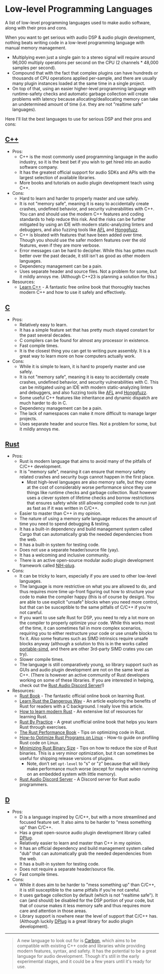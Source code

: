 # Low-level Programming Languages
A list of low-level programming languages used to make audio software, along with their pros and cons.

When you want to get serious with audio DSP & audio plugin development, nothing beats writing code in a low-level programming language with manual memory management.
 - Multiplying even just a single gain to a stereo signal will require around 96,000 multiply operations per second on the CPU (2 channels * 48,000 samples per second).
 - Compound that with the fact that complex plugins can have hundreds or thousands of CPU operations applied per-sample, and there are usually many plugin instances loaded at the same time in a single project.
 - On top of that, using an easier higher-level programming language with runtime-safety checks and automatic garbage collection will create problems with latency because allocating/deallocating memory can take an undetermined amount of time (i.e. they are not "realtime safe" languages).

Here I'll list the best languages to use for serious DSP and their pros and cons:
## [C++](https://en.wikipedia.org/wiki/C%2B%2B)
- Pros:
  - C++ is the most commonly used programming language in the audio industry, so it is the best bet if you wish to get hired into an audio software company.
  - It has the greatest official support for audio SDKs and APIs with the largest selection of available libraries.
  - More books and tutorials on audio plugin development teach using C++.
- Cons:
  - Hard to learn and harder to properly master and use safely.
  - It is not "memory safe", meaning it is easy to accidentally create crashes, undefined behavior, and security vulnerabilities with C++. You can and should use the modern C++ features and coding standards to help reduce this risk. And the risks can be further mitigated by using an IDE with modern static-analyzing linters and debuggers, and also fuzzing tools like [AFL] and [Honggfuzz].
  - C++ is bloated with features that have been added over time. Though you should use the safer modern features over the old features, even if they are more verbose.
  - Error messages can be hard to decipher. While this has gotten *much* better over the past decade, it still isn't as good as other modern languages.
  - Dependency management can be a pain.
  - Uses separate header and source files. Not a problem for some, but it mildly annoys me. (Although C++23 is planning a solution for this.)
- Resources:
  - [Learn C++](https://www.learncpp.com/) - A fantastic free online book that thoroughly teaches modern C++ and how to use it safely and effectively.

## [C](https://en.wikipedia.org/wiki/C_(programming_language))
- Pros:
  - Relatively easy to learn.
  - It has a simple feature set that has pretty much stayed constant for the past several decades.
  - C compilers can be found for almost any processor in existence.
  - Fast compile times.
  - It is the closest thing you can get to writing pure assembly. It is a great way to learn more on how computers actually work.
- Cons:
  - While it is simple to learn, it is hard to properly master and use safely.
  - It is not "memory safe", meaning it is easy to accidentally create crashes, undefined behavior, and security vulnerabilities with C. This can be mitigated using an IDE with modern static-analyzing linters and debuggers, and also fuzzing tools like [AFL] and [Honggfuzz].
  - Some useful C++ features like inheritance and dynamic dispatch are much harder to do in C.
  - Dependency management can be a pain.
  - The lack of namespaces can make it more difficult to manage larger projects.
  - Uses separate header and source files. Not a problem for some, but it mildly annoys me.

## [Rust](https://www.rust-lang.org/)
- Pros:
  - Rust is modern language that aims to avoid many of the pitfalls of C/C++ development.
  - It is "memory safe", meaning it can ensure that memory safety related crashes and security bugs cannot happen in the first place.
    - Most high-level languages are also memory safe, but they come at the cost of considerably worse performance since they use things like runtime checks and garbage collection. Rust however uses a clever system of lifetime checks and borrow restrictions that ensures safety while still allowing compiled code to run just as fast as if it was written in C/C++.
  - Easier to master than C++ in my opinion.
  - The nature of using a memory safe language reduces the amount of time you need to spend debugging & testing.
  - It has a built-in dependency and build management system called Cargo that can automatically grab the needed dependencies from the web.
  - It has a built-in system for testing code.
  - Does not use a separate header/source file (yay).
  - It has a welcoming and inclusive community.
  - There is an active open-source modular audio plugin development framework called [NIH-plug].
- Cons:
  - It can be tricky to learn, especially if you are used to other low-level languages.
  - The language is more restrictive on what you are allowed to do, and thus requires more time up-front figuring out how to structure your code to make the compiler happy (this is of course by design). You are able to use explicit "unsafe" blocks when you need more control, but that can be susceptible to the same pitfalls of C/C++ if you're not careful.
  - If you want to use safe Rust for DSP, you need to rely a lot more on the compiler to properly optimize your code. While this works most of the time, it can sometimes fail in more complex scenarios, requiring you to either restructure your code or use unsafe blocks to fix it. Also some features such as SIMD intrinsics require unsafe blocks anyway (although a solution to this is in the works called [portable-simd](https://github.com/rust-lang/portable-simd), and there are other 3rd-party SIMD crates you can try).
  - Slower compile times.
  - The language is still comparatively young, so library support such as GUIs and audio plugin development are not on the same level as C++. (There is however an active community of Rust developers working on some of these libraries. If you are interested in helping, check out the [Rust Audio Discord Server]!)
- Resources:
  - [Rust Book](https://doc.rust-lang.org/stable/book/) - The fantastic official online book on learning Rust.
  - [Learn Rust the Dangerous Way](http://cliffle.com/p/dangerust/) - An article exploring the benefits of Rust for readers with a C background. I really love this article.
  - [How to learn modern Rust](https://github.com/joaocarvalhoopen/How_to_learn_modern_Rust) - An extensive list of resources for learning Rust.
  - [Rust By Practice](https://practice.rs/why-exercise.html) - A great unofficial online book that helps you learn Rust through exercises.
  - [The Rust Performance Book](https://nnethercote.github.io/perf-book/title-page.html) - Tips on optimizing code in Rust.
  - [How-to Optimize Rust Programs on Linux](http://www.codeofview.com/fix-rs/2017/01/24/how-to-optimize-rust-programs-on-linux/) - How-to guide on profiling Rust code on Linux.
  - [Minimizing Rust Binary Size](https://github.com/johnthagen/min-sized-rust) - Tips on how to reduce the size of Rust binaries. This is a very minor optimization, but it can sometimes be useful for shipping release versions of plugins.
    - Note, don't set `opt-level` to "s" or "z" because that will likely make performance much worse (except for maybe when running on an embedded system with little memory).
  - [Rust Audio Discord Server] - A Discord server for Rust audio programmers.

## [D](https://dlang.org/)
- Pros:
  - D is a language inspired by C/C++, but with a more streamlined and focused feature set. It also aims to be harder to "mess something up" than C/C++.
  - Has a great open-source audio plugin development library called [DPlug].
  - Relatively easier to learn and master than C++ in my opinion.
  - It has an official dependency and build management system called "dub" that can automatically grab the needed dependencies from the web.
  - It has a built-in system for testing code.
  - Does not require a separate header/source file.
  - Fast compile times.
- Cons:
  - While it does aim to be harder to "mess something up" than C/C++, it is still susceptible to the same pitfalls if you're not careful.
  - It uses garbage collection by default (which is not "realtime safe"). It can (and should) be disabled for the DSP portion of your code, but that of course makes it less memory safe and thus requires more care and attention in those areas.
  - Library support is nowhere near the level of support that C/C++ has. (Although luckily [DPlug] is a great library for audio plugin development).

---

> A new language to look out for is [Carbon](https://github.com/carbon-language/carbon-lang), which aims to be compatible with existing C++ code and libraries while providing modern features, syntax, and safety. It has the potential to be a great language for audio development. Though it's still in the early experimental stages, and it could be a few years until it's ready for use.

[AFL]: https://github.com/google/AFL
[Honggfuzz]: https://github.com/google/honggfuzz
[NIH-plug]: https://github.com/robbert-vdh/nih-plug
[Rust Audio Discord Server]: https://discord.gg/Qs2Zwtf9Gf
[Dplug]: https://github.com/AuburnSounds/Dplug